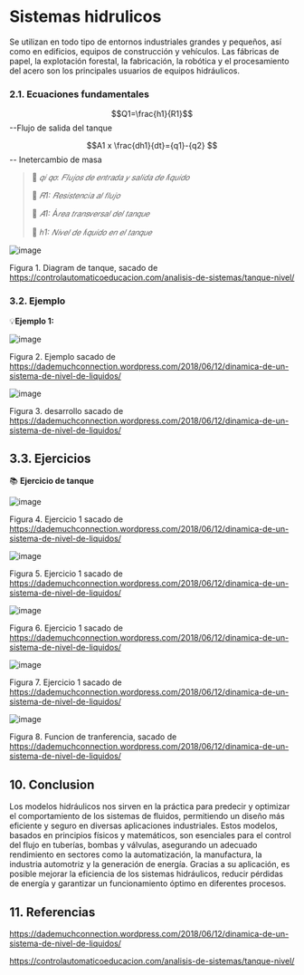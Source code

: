 # Sistemas hidrulicos
Se utilizan en todo tipo de entornos industriales grandes y pequeños, así como en edificios, equipos de construcción y vehículos. Las fábricas de papel, la explotación forestal, la fabricación, la robótica y el procesamiento del acero son los principales usuarios de equipos hidráulicos.

### 2.1. Ecuaciones fundamentales 

$$Q1=\frac{h1}{R1}$$ --Flujo de salida del tanque 

$$A1 x \frac{dh1}{dt}={q1}-{q2} $$ -- Inetercambio de masa


>🔑 *𝑞𝑖 𝑞𝑜: 𝐹𝑙𝑢𝑗𝑜𝑠 𝑑𝑒 𝑒𝑛𝑡𝑟𝑎𝑑𝑎 𝑦 𝑠𝑎𝑙𝑖𝑑𝑎 𝑑𝑒 𝑙í𝑞𝑢𝑖𝑑𝑜*
>
>🔑 *𝑅1: 𝑅𝑒𝑠𝑖𝑠𝑡𝑒𝑛𝑐𝑖𝑎 𝑎𝑙 𝑓𝑙𝑢𝑗𝑜*
>
>🔑 *𝐴1: Á𝑟𝑒𝑎 𝑡𝑟𝑎𝑛𝑠𝑣𝑒𝑟𝑠𝑎𝑙 𝑑𝑒𝑙 𝑡𝑎𝑛𝑞𝑢𝑒*
>
>🔑 *ℎ1: 𝑁𝑖𝑣𝑒𝑙 𝑑𝑒 𝑙í𝑞𝑢𝑖𝑑𝑜 𝑒𝑛 𝑒𝑙 𝑡𝑎𝑛𝑞𝑢𝑒*

![image](https://github.com/user-attachments/assets/bac70db5-8595-4127-b43e-06d12cf89959)

Figura 1. Diagram de tanque, sacado de https://controlautomaticoeducacion.com/analisis-de-sistemas/tanque-nivel/

### 3.2. Ejemplo
💡**Ejemplo 1:** 

![image](https://github.com/user-attachments/assets/74718833-aacd-4dac-89a2-2f067a032d85)

Figura 2. Ejemplo sacado de https://dademuchconnection.wordpress.com/2018/06/12/dinamica-de-un-sistema-de-nivel-de-liquidos/

![image](https://github.com/user-attachments/assets/2635fcec-d557-4f42-8271-eb9126c738d4)

Figura 3. desarrollo sacado de https://dademuchconnection.wordpress.com/2018/06/12/dinamica-de-un-sistema-de-nivel-de-liquidos/

## 3.3. Ejercicios
📚 **Ejercicio de tanque**

![image](https://github.com/user-attachments/assets/51ff01c0-f0a2-48ad-9e85-77a2123ae0e6)

Figura 4. Ejercicio 1 sacado de https://dademuchconnection.wordpress.com/2018/06/12/dinamica-de-un-sistema-de-nivel-de-liquidos/

![image](https://github.com/user-attachments/assets/e9f392e7-5a43-44e1-a5bf-f94ab7526c11)

Figura 5. Ejercicio 1 sacado de https://dademuchconnection.wordpress.com/2018/06/12/dinamica-de-un-sistema-de-nivel-de-liquidos/

![image](https://github.com/user-attachments/assets/067b00f1-8580-4533-8766-d7f705f3fb97)

Figura 6. Ejercicio 1 sacado de https://dademuchconnection.wordpress.com/2018/06/12/dinamica-de-un-sistema-de-nivel-de-liquidos/

![image](https://github.com/user-attachments/assets/5ca84043-3101-4393-9d86-9e07db990488)

Figura 7. Ejercicio 1 sacado de https://dademuchconnection.wordpress.com/2018/06/12/dinamica-de-un-sistema-de-nivel-de-liquidos/

![image](https://github.com/user-attachments/assets/d8084f4d-daa4-4542-98d3-27d98a56f0b9)

Figura 8. Funcion de tranferencia,  sacado de https://dademuchconnection.wordpress.com/2018/06/12/dinamica-de-un-sistema-de-nivel-de-liquidos/


## 10. Conclusion
Los modelos hidráulicos nos sirven en la práctica para predecir y optimizar el comportamiento de los sistemas de fluidos, permitiendo un diseño más eficiente y seguro en diversas aplicaciones industriales. Estos modelos, basados en principios físicos y matemáticos, son esenciales para el control del flujo en tuberías, bombas y válvulas, asegurando un adecuado rendimiento en sectores como la automatización, la manufactura, la industria automotriz y la generación de energía. Gracias a su aplicación, es posible mejorar la eficiencia de los sistemas hidráulicos, reducir pérdidas de energía y garantizar un funcionamiento óptimo en diferentes procesos.

## 11. Referencias

https://dademuchconnection.wordpress.com/2018/06/12/dinamica-de-un-sistema-de-nivel-de-liquidos/

https://controlautomaticoeducacion.com/analisis-de-sistemas/tanque-nivel/
